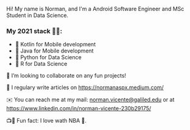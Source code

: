 Hi! My name is Norman, and I'm a Android Software Engineer and MSc Student in Data Science. 

### My 2021 stack 👨‍💻:
- 📱 Kotlin for Mobile development
- 📱 Java for Mobile development
- 🧪 Python for Data Science
- 🧪 R for Data Science

👯 I’m looking to collaborate on any fun projects!

📝 I regulary write articles on https://normanaspx.medium.com/

✉️ You can reach me at my mail: norman.vicente@galiled.edu or at https://www.linkedin.com/in/norman-vicente-230b29175/

📺🎥 Fun fact: I love wath NBA 🏀. 

